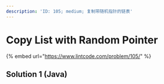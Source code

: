 ```yaml
---
description: 'ID: 105; medium; 复制带随机指针的链表'
---
```


# Copy List with Random Pointer

{% embed url="https://www.lintcode.com/problem/105/" %}

## Solution 1 \(Java\)

```java

```

